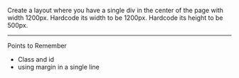 
Create a layout where you have a single div in the center of the page with width 1200px.
Hardcode its width to be 1200px.
Hardcode its height to be 500px.

---
Points to Remember
- Class and id
- using margin in a single line